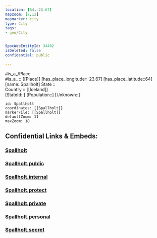 ```yaml
---
location: [64,-23.67] 
mapzoom: [7,12] 
mapmarker: city 
type: City
tags:
- geo/City


SpocWebEntityId: 34402
isDeleted: false
confidential: public

---
```

#is_a_/Place  
#is_a_ :: [[Place]] 
[has_place_longitude::-23.67] 
[has_place_latitude::64] 
[name::Spallholt] 
State ::  
Country :: [[Iceland]]  
[StateId::] 
[Population::] 
[Unknown::] 


```leaflet
id: Spallholt
coordinates: [[Spallholt]] 
markerFile: [[Spallholt]] 
defaultZoom: 11 
maxZoom: 18
```


## Confidential Links & Embeds: 

### [Spallholt](/_Standards/Earth/Continent/Europe/Europe~North/Iceland/City/Spallholt.md) 

### [Spallholt.public](/_public/Earth/Continent/Europe/Europe~North/Iceland/City/Spallholt.public.md) 

### [Spallholt.internal](/_internal/Earth/Continent/Europe/Europe~North/Iceland/City/Spallholt.internal.md) 

### [Spallholt.protect](/_protect/Earth/Continent/Europe/Europe~North/Iceland/City/Spallholt.protect.md) 

### [Spallholt.private](/_private/Earth/Continent/Europe/Europe~North/Iceland/City/Spallholt.private.md) 

### [Spallholt.personal](/_personal/Earth/Continent/Europe/Europe~North/Iceland/City/Spallholt.personal.md) 

### [Spallholt.secret](/_secret/Earth/Continent/Europe/Europe~North/Iceland/City/Spallholt.secret.md)

